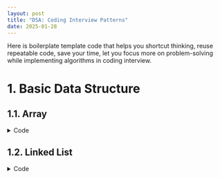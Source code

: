 ```yaml
---
layout: post
title: "DSA: Coding Interview Patterns"
date: 2025-01-28
---
```


Here is boilerplate template code that helps you shortcut thinking, reuse repeatable code, save your time, let you focus more on problem-solving while implementing algorithms in coding interview.


# 1. Basic Data Structure

## 1.1. Array

<details>
<summary>Code</summary>

<pre style="background-color: black;color: white;">

    nums = [0, 10, 20, 30, 40, 50]

    # Loop with index and value
    for i, num in enumerate(nums):
        print(i, num)

</pre>
</details>


## 1.2. Linked List

<details>
<summary>Code</summary>

<pre style="background-color: black;color: white;">

    from llist import sllist, dllist

    # Create a singly linked list
    singly_list = sllist()

    # Add elements to the singly linked list
    singly_list.append(1)
    singly_list.append(2)
    singly_list.append(3)

    # Display the singly linked list
    print("Singly Linked List:", singly_list)  # Output: sllist([1, 2, 3])

    # Access elements
    print("First element:", singly_list.first.value)  # Output: 1
    print("Last element:", singly_list.last.value)   # Output: 3

    # Remove an element
    singly_list.remove(singly_list.first)  # Removes the first element
    print("After removal:", singly_list)  # Output: sllist([2, 3])

    # Create a doubly linked list
    doubly_list = dllist()

    # Add elements to the doubly linked list
    doubly_list.append(1)
    doubly_list.append(2)
    doubly_list.append(3)

    # Display the doubly linked list
    print("Doubly Linked List:", doubly_list)  # Output: dllist([1, 2, 3])

    # Insert at a specific position
    doubly_list.insert(0, doubly_list.first)  # Insert 0 at the start
    print("After insertion:", doubly_list)   # Output: dllist([0, 1, 2, 3])
    </pre>
    </details>


## 1.3. Stack

<details>
<summary>Code</summary>

<pre style="background-color: black;color: white;">

    # Declaring a stack using a list
    stack = []

    # Push operation (adding elements to the stack)
    stack.append(10)
    stack.append(20)
    stack.append(30)

    # Pop operation (removing the top element of the stack)
    top_element = stack.pop()  # Removes and returns 30

    # Checking the top element without removing it
    top_element = stack[-1]  # 20

    # Checking if the stack is empty
    is_empty = len(stack) == 0

</pre>
</details>


## 1.4. Queue

<details>
<summary>Code</summary>

<pre style="background-color: black;color: white;">

    from queue import Queue

    # Create a FIFO queue
    q = Queue()

    # Add elements to the queue
    q.put(1)
    q.put(2)
    q.put(3)

    # Remove elements from the queue
    print(q.get())  # Output: 1
    print(q.get())  # Output: 2

    # Check if the queue is empty
    print(q.empty())  # Output: False

</pre>
</details>


## 1.5. Priority Queue

<details>
<summary>Code</summary>

<pre style="background-color: black;color: white;">

    from queue import PriorityQueue

    # Create a priority queue
    q = PriorityQueue()

    # Add elements with priorities (lower number = higher priority)
    q.put((1, "Task A"))
    q.put((3, "Task C"))
    q.put((2, "Task B"))

    # Remove elements based on priority
    print(q.get())  # Output: (1, 'Task A')
    print(q.get())  # Output: (2, 'Task B')

</pre>
</details>

## 1.6. Hash Map

<details>
<summary>Code</summary>

<pre style="background-color: black;color: white;">

    # Create a hash map
    hash_map = {}

    # Add key-value pairs
    hash_map["name"] = "Alice"
    hash_map["age"] = 25
    hash_map["city"] = "New York"

    # Access values by keys
    print(hash_map["name"])  # Output: Alice

    # Update a value
    hash_map["age"] = 26

    # Check if a key exists
    print("city" in hash_map)  # Output: True

    # Delete a key-value pair
    del hash_map["city"]

    # Iterate over keys and values
    for key, value in hash_map.items():
        print(f"{key}: {value}") # Output: (Alice: 26)

</pre>
</details>


## 1.6. Set

<details>
<summary>Code</summary>

<pre style="background-color: black;color: white;">

    # Creating an empty set
    my_set = set()

    # Adding elements to the set
    my_set.add(1)
    my_set.add(2)
    my_set.add(3)

    # Adding 2 again (no effect)
    my_set.add(2)

    # Removing an element
    my_set.remove(1)

    # The set still contains only one instance of 2
    print(my_set)  # Output: {2, 3}

</pre>
</details>

## 1.7. Infinity

<details>
<summary>Code</summary>

<pre style="background-color: black;color: white;">
    
    import math

    positive_inf = math.inf
    negative_inf = -math.inf

</pre>
</details>
